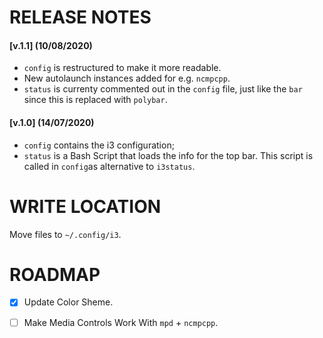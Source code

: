 # RELEASE NOTES
#### [v.1.1] (10/08/2020)
* `config` is restructured to make it more readable.
* New autolaunch instances added for e.g. `ncmpcpp`.
* `status` is currenty commented out in the `config` file, just like the `bar` since this is replaced with `polybar`.
#### [v.1.0] (14/07/2020)
* `config` contains the i3 configuration;
* `status` is a Bash Script that loads the info for the top bar. This script is called in `config`as alternative to `i3status`.

# WRITE LOCATION
Move files to `~/.config/i3`. 

# ROADMAP 
- [x] Update Color Sheme.
- [ ] Make Media Controls Work With `mpd` + `ncmpcpp`.



